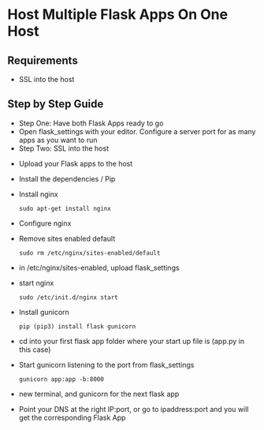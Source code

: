 # Host Multiple Flask Apps On One Host

## Requirements

-   SSL into the host

## Step by Step Guide

-   Step One: Have both Flask Apps ready to go
-   Open flask_settings with your editor. Configure a server port for as many apps as you want to run
-   Step Two: SSL into the host

*   Upload your Flask apps to the host

-   Install the dependencies / Pip
-   Install nginx

        sudo apt-get install nginx

-   Configure nginx
-   Remove sites enabled default

        sudo rm /etc/nginx/sites-enabled/default

-   in /etc/nginx/sites-enabled, upload flask_settings
-   start nginx

        sudo /etc/init.d/nginx start

-   Install gunicorn

        pip (pip3) install flask gunicorn

-   cd into your first flask app folder where your start up file is (app.py in this case)
-   Start gunicorn listening to the port from flask_settings

        gunicorn app:app -b:8000

-   new terminal, and gunicorn for the next flask app
-   Point your DNS at the right IP:port, or go to ipaddress:port and you will get the corresponding Flask App
